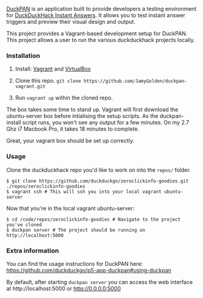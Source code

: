 [DuckPAN](https://github.com/duckduckgo/p5-app-duckpan) is an application built to provide developers a testing environment for [DuckDuckHack Instant Answers](http://duckduckhack.com). It allows you to test instant answer triggers and preview their visual design and output.

This project provides a Vagrant-based development setup for DuckPAN. This project allows a user to run the various duckduckhack projects locally.

### Installation

1. Install: [Vagrant](http://docs.vagrantup.com/v2/installation/index.html) and [VirtualBox](https://www.virtualbox.org/wiki/Downloads)

2. Clone this repo. `git clone https://github.com/JamyGolden/duckpan-vagrant.git`

3. Run `vagrant up` within the cloned repo.

The box takes some time to stand up. Vagrant will first download the ubuntu-server box before intialising the setup scripts. As the duckpan-install script runs, you won't see any output for a few minutes. On my 2.7 Ghz i7 Macbook Pro, it takes 18 minutes to complete.

Great, your vagrant box should be set up correctly.

### Usage
Clone the duckduckhack repo you'd like to work on into the `repos/` folder.
```
$ git clone https://github.com/duckduckgo/zeroclickinfo-goodies.git ./repos/zeroclickinfo-goodies
$ vagrant ssh # This will ssh you into your local vagrant ubuntu-server
```

Now that you're in the local vagrant ubuntu-server:
```
$ cd /code/repos/zeroclickinfo-goodies # Navigate to the project you've cloned
$ duckpan server # The project should be running on http://localhost:5000
```

### Extra information
You can find the usage instructions for DuckPAN here: https://github.com/duckduckgo/p5-app-duckpan#using-duckpan

By default, after starting `duckpan server` you can access the web interface at http://localhost:5000 or http://0.0.0.0:5000
